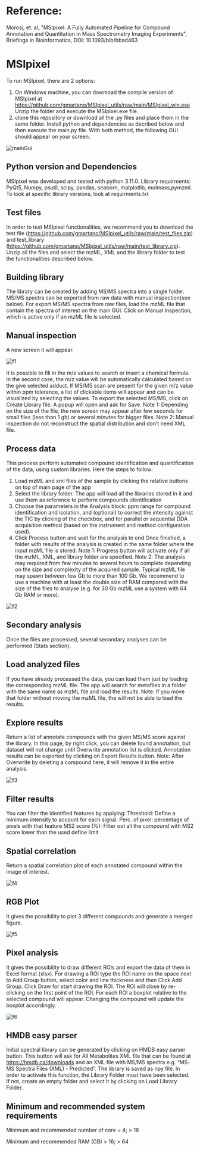 # Reference:
Morosi, et. al, "MSIpixel: A Fully Automated Pipeline for Compound Annotation and Quantitation in Mass Spectrometry Imaging Experiments", Briefings in Bioinformatics,
DOI: 10.1093/bib/bbad463

# MSIpixel
To run MSIpixel, there are 2 options:
1)	On Windows machine, you can download the compile version of MSIpixel at https://github.com/gmartano/MSIpixel_utils/raw/main/MSIpixel_win.exe 
Unzip the folder and execute the MSIpixel.exe file.
2)	clone this repository or download all the .py files and place them in the same folder. Install python and dependencies as decribed below and then execute the main.py file. 
With both method, the following GUI should appear on your screen.

![mainGui](https://github.com/gmartano/MSIpixel/assets/91892227/82faa789-b530-4e7a-99a2-898c0f6743a5)

## Python version and Dependencies
MSIpixel was developed and tested with python 3.11.0. Library requirments: PyQt5, Numpy, psutil, scipy, pandas, seaborn, matplotlib, molmass,pymzml. To look at specific library versions, look at requirments.txt

## Test files
In order to test MSIpixel functionalities, we recommend you to download the test file (https://github.com/gmartano/MSIpixel_utils/raw/main/test_files.zip) and test_library (https://github.com/gmartano/MSIpixel_utils/raw/main/test_library.zip).
Unzip all the files and select the mzML, XML and the library folder to test the functionalities described below.

## Building library
The library can be created by adding MS/MS spectra into a single folder. MS/MS spectra can be exported from raw data with manual inspection(see below).
For export MS/MS spectra from raw files, load the mzML file that contain the spectra of interest on the main GUI.
Click on Manual Inspection, which is active only if an mzML file is selected.

## Manual inspection
A new screen it will appear. 

![f1](https://github.com/gmartano/MSIpixel/assets/91892227/c410c762-4c73-4231-9109-f69512a79e63)

It is possible to fill in the m/z values to search or insert a chemical formula. In the second case, the m/z value will be automatically calculated based on the give selected adduct. If MS/MS scan are present for the given m/z value within ppm tolerance, a list of clickable items will appear and can be visualized by selecting the values. To export the selected MS/MS, click on Create Library file. A popup will open and ask for Save.
Note 1: Depending on the size of the file, the new screen may appear after few seconds for small files (less than 1 gb) or several minutes for bigger files.
Note 2: Manual inspection do not reconstruct the spatial distribution and don’t need XML file.

## Process data
This process perform automated compound identification and quantification of the data, using custom libraries. Here the steps to follow:
1. Load mzML and xml files of the sample by clicking the relative buttons on top of main page of the app
2. Select the library folder. The app will load all the libraries stored in it and use them as reference to perform compounds identification
3. Choose the parameters in the Analysis block: ppm range for compound identification and isolation, and (optional) to correct the intensity against the TIC by clicking of the checkbox, and for parallel or sequential DDA acquisition method (based on the instrument and method configuration used).
4. Click Process button and wait for the analysis to end Once finished, a folder with results of the analysis is created in the same folder where the input mzML file is stored.
Note 1: Progress button will activate only if all the mzML, XML, and library folder are specified. 
Note 2: The analysis may required from few minutes to several hours to complete depending on the size and complexity of the acquired sample. Typical mzML file may spawn between few Gb to more than 100 Gb. We recommend to use a machine with at least the double size of RAM compared with the size of the files to analyse (e.g. for 30 Gb mzML use a system with 64 Gb RAM or more).

![f2](https://github.com/gmartano/MSIpixel/assets/91892227/27d749ee-03bd-46cc-b8b3-bbb59dceb798)

## Secondary analysis
Once the files are processed, several secondary analyses can be performed (Stats section).


## Load analyzed files
If you have already processed the data, you can load them just by loading the corresponding mzML file. The app will search for metafiles in a folder with the same name as mzML file and load the results.
Note: If you move that folder without moving the mzML file, the will not be able to load the results. 

## Explore results
Return a list of annotate compounds with the given MS/MS score against the library.
In this page, by right click, you can delete found annotation, but dataset will not change until Overwrite annotation list is clicked.
Annotation results can be exported by clicking on Export Results button.
Note: After Overwrite by deleting a compound here, it will remove it in the entire analysis.

![f3](https://github.com/gmartano/MSIpixel/assets/91892227/9a291052-1073-470f-a1ad-462e9f9f396a)

## Filter results
You can filter the identified features by applying:
Threshold: Define a minimum intensity to account for each signal.
Perc. of pixel: percentage of pixels with that feature
MS2 score (%): Filter out all the compound with MS2 score lower than the used define limit

## Spatial correlation
Return a spatial correlation plot of each annotated compound within the image of interest.

![f4](https://github.com/gmartano/MSIpixel/assets/91892227/605fe859-6460-4ef8-b43e-9df06530a7fd)

## RGB Plot
It gives the possibility to plot 3 different compounds and generate a merged figure.

![f5](https://github.com/gmartano/MSIpixel/assets/91892227/3f3097a7-c01b-4755-b640-573afe960c2f)

## Pixel analysis
It gives the possibility to draw different ROIs and export the data of them in Excel format (xlsx).
For drawing a ROI type the ROI name on the space next to Add Group button, select color and line thickness and then Click Add Group.
Click Draw for start drawing the ROI. The ROI will close by re-clicking on the first point of the ROI. For each ROI a boxplot relative to the selected compound will appear. Changing the compound will update the boxplot accordingly.

![f6](https://github.com/gmartano/MSIpixel/assets/91892227/6e4bf734-ca8b-4bfb-85db-2999a14c5c27)

## HMDB easy parser
Initial spectral library can be generated by clicking on HMDB easy parser button. This button will ask for All Metabolites XML file that can be found at https://hmdb.ca/downloads and an XML file with MS/MS spectra e.g. “MS-MS Spectra Files (XML) - Predicted”. The library is saved as npy file.
In order to activate this function, the Library Folder must have been selected. If not, create an empty folder and select it by clicking on Load Library Folder.

## Minimum and recommended system requirements
Minimum and recommended number of core = 4; > 16

Minimum and recommended RAM (GB) > 16; > 64
